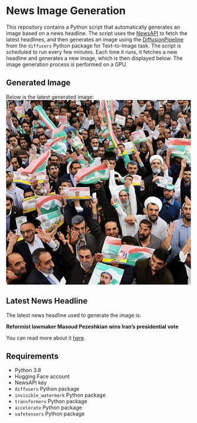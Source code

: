 # News Image Generation
This repository contains a Python script that automatically generates an image based on a news headline. The script uses the [NewsAPI](https://newsapi.org/) to fetch the latest headlines, and then generates an image using the [DiffusionPipeline](https://github.com/huggingface/diffusers) from the `diffusers` Python package for Text-to-Image task.
The script is scheduled to run every few minutes. Each time it runs, it fetches a new headline and generates a new image, which is then displayed below. The image generation process is performed on a GPU.

## Generated Image
Below is the latest generated image:
![Generated Image](image.png)

## Latest News Headline
The latest news headline used to generate the image is:

**Reformist lawmaker Masoud Pezeshkian wins Iran’s presidential vote**

You can read more about it [here](https://news.google.com/rss/articles/CBMiWGh0dHBzOi8vd3d3LmNubi5jb20vMjAyNC8wNy8wNS9taWRkbGVlYXN0L3BlemVzaGtpYW4td2lucy1pcmFucy12b3RlLWludGwtaG5rL2luZGV4Lmh0bWzSAQA?oc=5).

## Requirements
- Python 3.8
- Hugging Face account
- NewsAPI key
- `diffusers` Python package
- `invisible_watermark` Python package
- `transformers` Python package
- `accelerate` Python package
- `safetensors` Python package

